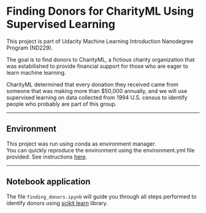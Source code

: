# Finding Donors for CharityML Using Supervised Learning
This project is part of Udacity Machine Learning Introduction Nanodegree Program (ND229).<br>

The goal is to find donors to CharityML, a fictious charity organization that was estabilished to provide financial 
support for those who are eager to learn machine learning.<br>

CharityML determined that every donation they received came from someone that was making more than $50,000 annually, and
we will use supervised learning on data collected from 1994 U.S. census to identify people who probably are part of this
group.
___
## Environment
This project was run using conda as environment manager.<br>
You can quickly reproduce the environment using the environment.yml file provided. See instructions [here](https://docs.conda.io/projects/conda/en/latest/user-guide/tasks/manage-environments.html#creating-an-environment-from-an-environment-yml-file).
___
## Notebook application
The file `finding_donors.ipynb` will guide you through all steps performed to identify donors using 
[scikit learn](https://scikit-learn.org/stable/) library.